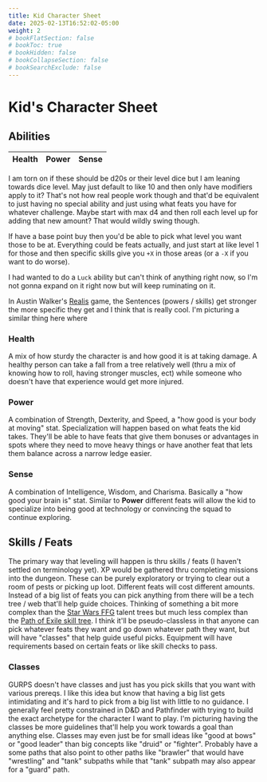 ```yaml
---
title: Kid Character Sheet
date: 2025-02-13T16:52:02-05:00
weight: 2
# bookFlatSection: false
# bookToc: true
# bookHidden: false
# bookCollapseSection: false
# bookSearchExclude: false
---
```


# Kid's Character Sheet
## Abilities

| Health | Power | Sense |
| ------ | ----- | ----- |

I am torn on if these should be d20s or their level dice but I am leaning towards dice level. May
just default to like 10 and then only have modifiers apply to it? That's not how real people work
though and that'd be equivalent to just having no special ability and just using what feats you have
for whatever challenge. Maybe start with max d4 and then roll each level up for adding that new
amount? That would wildly swing though.

If have a base point buy then you'd be able to pick what level you want those to be at. Everything
could be feats actually, and just start at like level 1 for those and then specific skills give you
`+X` in those areas (or a `-X` if you want to do worse).

I had wanted to do a `Luck` ability but can't think of anything right now, so I'm not gonna expand
on it right now but will keep ruminating on it.

In Austin Walker's [Realis](https://thecalcutec.itch.io/realis) game, the Sentences (powers /
skills) get stronger the more specific they get and I think that is really cool. I'm picturing a
similar thing here where

### Health
A mix of how sturdy the character is and how good it is at taking damage. A healthy person can take
a fall from a tree relatively well (thru a mix of knowing how to roll, having stronger muscles, ect)
while someone who doesn't have that experience would get more injured.

### Power
A combination of Strength, Dexterity, and Speed, a "how good is your body at moving" stat.
Specialization will happen based on what feats the kid takes. They'll be able to have feats that
give them bonuses or advantages in spots where they need to move heavy things or have another
feat that lets them balance across a narrow ledge easier. 

### Sense
A combination of Intelligence, Wisdom, and Charisma. Basically a "how good your brain is" stat.
Similar to **Power** different feats will allow the kid to specialize into being good at technology
or convincing the squad to continue exploring.

## Skills / Feats
The primary way that leveling will happen is thru skills / feats (I haven't settled on terminology
yet). XP would be gathered thru completing missions into the dungeon. These can be purely
exploratory or trying to clear out a room of pests or picking up loot. Different feats will cost
different amounts. Instead of a big list of feats you can pick anything from there will be a tech
tree / web that'll help guide choices. Thinking of something a bit more complex than the
[Star Wars FFG](https://en.wikipedia.org/wiki/Star_Wars_Roleplaying_Game_(Fantasy_Flight_Games))
talent trees but much less complex than the
[Path of Exile skill tree](https://www.pathofexile.com/passive-skill-tree). I think it'll be
pseudo-classless in that anyone can pick whatever feats they want and go down whatever path they
want, but will have "classes" that help guide useful picks. Equipment will have requirements based
on certain feats or like skill checks to pass.

### Classes
GURPS doesn't have classes and just has you pick skills that you want with various prereqs. I like
this idea but know that having a big list gets intimidating and it's hard to pick from a big list
with little to no guidance. I generally feel pretty constrained in D&D and Pathfinder with trying
to build the exact archetype for the character I want to play. I'm picturing having the classes be
more guidelines that'll help you work towards a goal than anything else. Classes may even just be
for small ideas like "good at bows" or "good leader" than big concepts like "druid" or "fighter".
Probably have a some paths that also point to other paths like "brawler" that would have "wrestling"
and "tank" subpaths while that "tank" subpath may also appear for a "guard" path.
